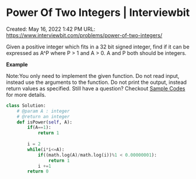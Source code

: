 # Power Of Two Integers | Interviewbit

Created: May 16, 2022 1:42 PM
URL: https://www.interviewbit.com/problems/power-of-two-integers/

Given a positive integer which fits in a 32 bit signed integer, find if it can be expressed as A^P where P > 1 and A > 0. A and P both should be integers.

**Example**

Note:You only need to implement the given function. Do not read input, instead use the arguments to the function. Do not print the output, instead return values as specified. Still have a question? Checkout [Sample Codes](https://www.interviewbit.com/pages/sample_codes/) for more details.

```python
class Solution:
	# @param A : integer
	# @return an integer
	def isPower(self, A):
        if(A==1):
            return 1
        
        i = 2
        while(i*i<=A):
            if((math.log(A)/math.log(i))%1 < 0.00000001):
                return 1
            i +=1     
        return 0
```